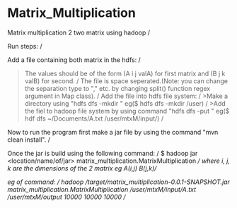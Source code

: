 # Matrix_Multiplication
Matrix multiplication 2 two matrix using hadoop /

Run steps: /

Add a file containing both matrix in the hdfs: /
  >The values should be of the form (A i j valA) for first matrix and (B j k valB) for second. /
  >The file is space seperated.(Note: you can change the separation type to "," etc. by changing split() function regex argument in Map class). /
  >Add the file into hdfs file system: /
    >Make a directory using "hdfs dfs -mkdir <directory name>" eg($ hdfs dfs -mkdir /user) /
    >Add the fiel to hadoop file system by using command "hdfs dfs -put <location of file> <directory in hdfs that you have made>" eg($ hdf dfs ~/Documents/A.txt /user/mtxM/input/) /

Now to run the program first make a jar file by using the command "mvn clean install". /

Once the jar is build using the following command: /
$ hadoop jar <location/name/of/jar> matrix_multiplication.MatrixMultiplication <hdfs input file location> <hdfs output location> <i> <j> <k> /
where i, j, k are the dimensions of the 2 matrix eg A(i,j) B(j,k)/

eg of command: /
hadoop /target/matrix_multiplication-0.0.1-SNAPSHOT.jar matrix_multiplication.MatrixMultiplication /user/mtxM/input/A.txt /user/mtxM/output 10000 10000 10000 /


